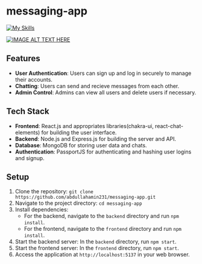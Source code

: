 # messaging-app


[![My Skills](https://skillicons.dev/icons?i=html,tailwind,mongodb,express,react,node)](https://skillicons.dev)

[![IMAGE ALT TEXT HERE](https://img.youtube.com/vi/i0BmRc4yxlM/0.jpg)](https://www.youtube.com/watch?v=i0BmRc4yxlM)

## Features

- **User Authentication**: Users can sign up and log in securely to manage their accounts.
- **Chatting**: Users can send and recieve messages from each other.
- **Admin Control**: Admins can view all users and delete users if necessary.

## Tech Stack

- **Frontend**: React.js and appropriates libraries(chakra-ui, react-chat-elements) for building the user interface.
- **Backend**: Node.js and Express.js for building the server and API.
- **Database**: MongoDB for storing user data and chats.
- **Authentication**: PassportJS for authenticating and hashing user logins and signup.

## Setup

1. Clone the repository: `git clone https://github.com/abdullahamin231/messaging-app.git`
2. Navigate to the project directory: `cd messaging-app`
3. Install dependencies:
   - For the backend, navigate to the `backend` directory and run `npm install`.
   - For the frontend, navigate to the `frontend` directory and run `npm install`.
4. Start the backend server: In the `backend` directory, run `npm start`.
5. Start the frontend server: In the `frontend` directory, run `npm start`.
6. Access the application at `http://localhost:5137` in your web browser.
